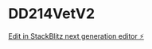 # DD214VetV2

[Edit in StackBlitz next generation editor ⚡️](https://stackblitz.com/~/github.com/A15110/DD214VetV2)